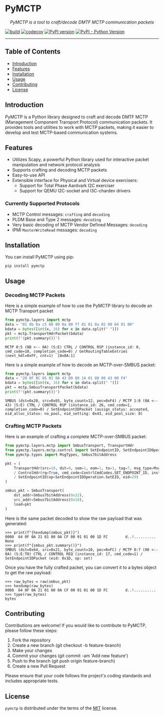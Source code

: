 <!--
SPDX-FileCopyrightText: 2024 Justin Simon <justin@simonctl.com>

SPDX-License-Identifier: MIT
-->

# PyMCTP

<p align="center">
    <em>PyMCTP is a tool to craft/decode DMTF MCTP communication packets</em>
</p>

[![build](https://github.com/jls5177/mctp-emu/workflows/Build/badge.svg)](https://github.com/jls5177/mctp-emu/actions)
[![codecov](https://codecov.io/gh/jls5177/pymctp/graph/badge.svg?token=XZKM9BP68G)](https://codecov.io/gh/jls5177/pymctp)
[![PyPI version](https://badge.fury.io/py/pymctp.svg)](https://badge.fury.io/py/pymctp)
[![PyPI - Python Version](https://img.shields.io/pypi/pyversions/pymctp.svg)](https://pypi.org/project/pymctp)

-----

## Table of Contents

- [Introduction](#introduction)
- [Features](#features)
- [Installation](#installation)
- [Usage](#usage)
- [Contributing](#contributing)
- [License](#license)

## Introduction

PyMCTP is a Python library designed to craft and decode DMTF MCTP (Management Component Transport Protocol) communication packets. It provides tools and utilities to work with MCTP packets, making it easier to develop and test MCTP-based communication systems.

## Features

- Utilizes Scapy, a powerful Python library used for interactive packet manipulation and network protocol analysis
- Supports crafting and decoding MCTP packets
- Easy-to-use API
- Extensible interface for Physical and Virtual device exercisers:
    - Support for Total Phase Aardvark I2C exerciser
    - Support for QEMU I2C-socket and I3C-chardev drivers

### Currently Supported Protocols
* MCTP Control messages: `crafting` and `decoding`
* PLDM Base and Type 2 messages: `decoding`
* Very basic decoding of MCTP Vendor Defined Messages: `decoding`
* IPMI `MasterWriteRead` messages: `decoding`

## Installation

You can install PyMCTP using pip:

```console
pip install pymctp
```

## Usage

### Decoding MCTP Packets

Here is a simple example of how to use the PyMCTP library to decode an MCTP Transport packet
```python
from pymctp.layers import mctp
data = "01 0b 0a c5 00 00 0a 00 ff 01 01 0a 02 00 04 01 00"
bdata = bytes([int(x, 16) for x in data.split(" ")])
pkt = mctp.TransportHdrPacket(bdata)
print(f"{pkt.summary()}")
```

```
MCTP 0:5 (0B <-- 0A) (S:E) CTRL / CONTROL RSP (instance_id: 0, cmd_code=10, completion_code=0) / GetRoutingTableEntries (next_hdl=0xFF, cnt=1)  [0x0A:1]
```

Here is a simple example of how to decode an MCTP-over-SMBUS packet:
```python
from pymctp.layers import mctp
data = "20 0F 0C 65 01 0A 43 D0 00 1A 01 00 00 43 00 F4"
bdata = bytes([int(x, 16) for x in data.split(" ")])
pkt = mctp.SmbusTransportPacket(bdata)
print(f"{pkt.summary()}")
```

```
SMBUS (dst=0x20, src=0x65, byte_count=12, pec=0xF4) / MCTP 1:0 (0A <-- 43) (S:E) CTRL / CONTROL RSP (instance_id: 26, cmd_code=1, completion_code=0) / SetEndpointIDPacket (assign_status: accepted, eid_alloc_status: no_pool, eid_setting: 0x43, eid_pool_size: 0)
```

### Crafting MCTP Packets

Here is an example of crafting a complete MCTP-over-SMBUS packet:
```python
from pymctp.layers.mctp import SmbusTransport, TransportHdr
from pymctp.layers.mctp.control import SetEndpointID, SetEndpointIDOperation, ControlHdr
from pymctp.types import MsgTypes, Smbus7bitAddress

pkt = (
    TransportHdr(src=10, dst=0, som=1, eom=1, to=1, tag=7, msg_type=MsgTypes.CTRL)
    / ControlHdr(rq=True, cmd_code=ContrlCmdCodes.SET_ENDPOINT_ID, instance_id=0x11)
    / SetEndpointID(op=SetEndpointIDOperation.SetEID, eid=29)
)

smbus_pkt = SmbusTransport(
    dst_addr=Smbus7bitAddress(0x32),
    src_addr=Smbus7bitAddress(0x10),
    load=pkt
)
```

Here is the same packet decoded to show the raw payload that was generated:
```ipython
>>> print(f"{hexdump(smbus_pkt)}")
0000  64 0F 0A 21 01 00 0A CF 00 91 01 00 1D FC        d..!..........
None
>>> print(f"{smbus_pkt.summary()}")
SMBUS (dst=0x64, src=0x21, byte_count=10, pec=0xFC) / MCTP 0:7 (00 <-- 0A) (S:E:TO) CTRL / CONTROL REQ (instance_id: 17, cmd_code=1) / SetEndpointIDPacket (eid: 0x1D, op: set)
```

Once you have the fully crafted packet, you can convert it to a bytes object to get the raw payload:
```ipython
>>> raw_bytes = raw(smbus_pkt)
>>> hexdump(raw_bytes)
0000  64 0F 0A 21 01 00 0A CF 00 91 01 00 1D FC        d..!..........
>>> type(raw_bytes)
bytes
```

## Contributing

Contributions are welcome! If you would like to contribute to PyMCTP, please follow these steps:

1. Fork the repository
1. Create a new branch (git checkout -b feature-branch)
1. Make your changes
1. Commit your changes (git commit -am 'Add new feature')
1. Push to the branch (git push origin feature-branch)
1. Create a new Pull Request

Please ensure that your code follows the project's coding standards and includes appropriate tests.

## License

`pymctp` is distributed under the terms of the [MIT](https://spdx.org/licenses/MIT.html) license.
